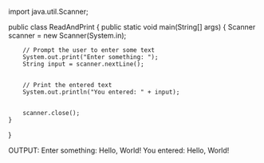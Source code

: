 import java.util.Scanner;


public class ReadAndPrint {
    public static void main(String[] args) {
        Scanner scanner = new Scanner(System.in);


        // Prompt the user to enter some text
        System.out.print("Enter something: ");
        String input = scanner.nextLine();


        // Print the entered text
        System.out.println("You entered: " + input);


        scanner.close();
    }
}


OUTPUT:
Enter something: Hello, World!
You entered: Hello, World!
